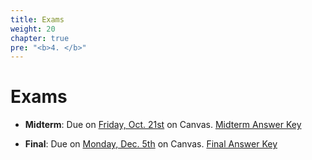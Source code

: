 ```yaml
---
title: Exams
weight: 20
chapter: true
pre: "<b>4. </b>"
---
```


# Exams

- **Midterm**: Due on <u>Friday, Oct. 21st</u> on Canvas. <a onclick="ga('send', 'event', 'External-Link','click','midterm_answerkey','0','Link');" href="https://sta235.netlify.app/Exams/STA235H_Fall22_Miderm_AnswerKey.html" target="_blank" class="btn btn-default">Midterm Answer Key <i class="fas fa-external-link-alt"></i></a>

- **Final**: Due on <u>Monday, Dec. 5th</u> on Canvas. <a onclick="ga('send', 'event', 'External-Link','click','final_answerkey','0','Link');" href="https://sta235.netlify.app/Exams/STA235H_Fall22_Final_AnswerKeyv1.html" target="_blank" class="btn btn-default">Final Answer Key <i class="fas fa-external-link-alt"></i></a>


